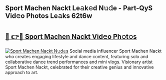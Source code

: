 ## Sport Machen Nackt Le𝚊k𝚎d N𝚞𝚍e - Part-QyS Vid𝚎o Photos Le𝚊ks 62t6w

# <h2><a href="http://fb3n2t.evod.top/?m=Sport+Machen+Nackt">🔗 👉🔴 Sport Machen Nackt Vid𝚎o Ph𝚘t𝚘s</a></h2>

[![Sport Machen Nackt N𝚞d𝚎s](https://i.imgur.com/8V9OHl7.gif)](http://fb3n2t.evod.top/?m=Sport+Machen+Nackt)
Social media influencer Sport Machen Nackt who creates engaging lifestyle and dance content, featuring solo and collaborative dance trend performances and mini vlogs. Visionary artist Sport Machen Nackt, celebrated for their creative genius and innovative approach to art. 
